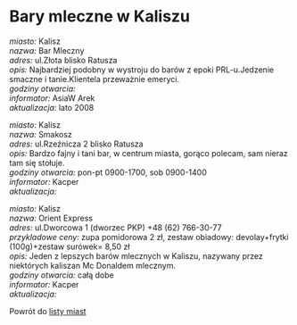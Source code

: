 # Bary mleczne w Kaliszu


*miasto:*  Kalisz    <br/>
*nazwa:*  Bar Mleczny   <br/>
*adres:*  ul.Złota   blisko Ratusza   <br/>
*opis:*     Najbardziej podobny w wystroju do barów z epoki PRL-u.Jedzenie smaczne i tanie.Klientela przeważnie emeryci.<br/>
*godziny otwarcia:*    <br/>
*informator:*  AsiaW   Arek<br/>
*aktualizacja:*    lato 2008   <br/>



*miasto:*  Kalisz    <br/>
*nazwa:*  Smakosz   <br/>
*adres:*  ul.Rzeźnicza 2   blisko Ratusza   <br/>
*opis:*  Bardzo fajny i tani bar, w centrum miasta, gorąco polecam, sam nieraz tam się stołuje.    <br/>
*godziny otwarcia:*  pon-pt 0900-1700, sob 0900-1400   <br/>
*informator:*  Kacper   <br/>
*aktualizacja:*      <br/>






*miasto:*  Kalisz    <br/>
*nazwa:*  Orient Express   <br/>
*adres:*  ul.Dworcowa 1   (dworzec PKP)   +48 (62) 766-30-77      <br/>
*przykladowe ceny:*  zupa pomidorowa 2 zł, zestaw obiadowy: devolay+frytki (100g)+zestaw surówek= 8,50 zł   <br/>
*opis:*  Jeden z lepszych barów mlecznych w Kaliszu, nazywany przez niektórych kaliszan Mc Donaldem mlecznym.   <br/>
*godziny otwarcia:*  całą dobe   <br/>
*informator:*  Kacper   <br/>
*aktualizacja:*        <br/>




Powrót do [listy miast](/bary_mleczne)


